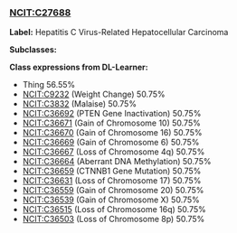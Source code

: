 
### [NCIT:C27688](http://purl.obolibrary.org/obo/NCIT_C27688)
**Label:** Hepatitis C Virus-Related Hepatocellular Carcinoma

**Subclasses:** 

**Class expressions from DL-Learner:**

- Thing 56.55%
- [NCIT:C9232](http://purl.obolibrary.org/obo/NCIT_C9232) (Weight Change) 50.75%
- [NCIT:C3832](http://purl.obolibrary.org/obo/NCIT_C3832) (Malaise) 50.75%
- [NCIT:C36692](http://purl.obolibrary.org/obo/NCIT_C36692) (PTEN Gene Inactivation) 50.75%
- [NCIT:C36671](http://purl.obolibrary.org/obo/NCIT_C36671) (Gain of Chromosome 10) 50.75%
- [NCIT:C36670](http://purl.obolibrary.org/obo/NCIT_C36670) (Gain of Chromosome 16) 50.75%
- [NCIT:C36669](http://purl.obolibrary.org/obo/NCIT_C36669) (Gain of Chromosome 6) 50.75%
- [NCIT:C36667](http://purl.obolibrary.org/obo/NCIT_C36667) (Loss of Chromosome 4q) 50.75%
- [NCIT:C36664](http://purl.obolibrary.org/obo/NCIT_C36664) (Aberrant DNA Methylation) 50.75%
- [NCIT:C36659](http://purl.obolibrary.org/obo/NCIT_C36659) (CTNNB1 Gene Mutation) 50.75%
- [NCIT:C36631](http://purl.obolibrary.org/obo/NCIT_C36631) (Loss of Chromosome 17) 50.75%
- [NCIT:C36559](http://purl.obolibrary.org/obo/NCIT_C36559) (Gain of Chromosome 20) 50.75%
- [NCIT:C36539](http://purl.obolibrary.org/obo/NCIT_C36539) (Gain of Chromosome X) 50.75%
- [NCIT:C36515](http://purl.obolibrary.org/obo/NCIT_C36515) (Loss of Chromosome 16q) 50.75%
- [NCIT:C36503](http://purl.obolibrary.org/obo/NCIT_C36503) (Loss of Chromosome 8p) 50.75%



